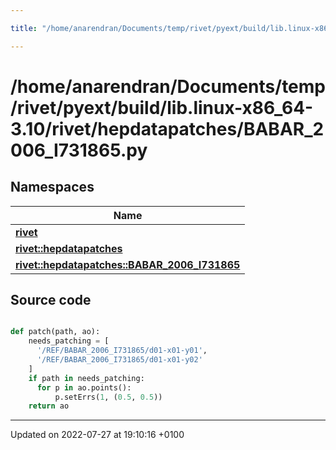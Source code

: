 ```yaml
---

title: "/home/anarendran/Documents/temp/rivet/pyext/build/lib.linux-x86_64-3.10/rivet/hepdatapatches/BABAR_2006_I731865.py"

---
```


# /home/anarendran/Documents/temp/rivet/pyext/build/lib.linux-x86_64-3.10/rivet/hepdatapatches/BABAR_2006_I731865.py



## Namespaces

| Name           |
| -------------- |
| **[rivet](http://example.org/namespaces/namespacerivet/)**  |
| **[rivet::hepdatapatches](http://example.org/namespaces/namespacerivet_1_1hepdatapatches/)**  |
| **[rivet::hepdatapatches::BABAR_2006_I731865](http://example.org/namespaces/namespacerivet_1_1hepdatapatches_1_1babar__2006__i731865/)**  |




## Source code

```python

def patch(path, ao):
    needs_patching = [ 
      '/REF/BABAR_2006_I731865/d01-x01-y01',
      '/REF/BABAR_2006_I731865/d01-x01-y02'
    ]
    if path in needs_patching:
      for p in ao.points():
          p.setErrs(1, (0.5, 0.5))
    return ao
```


-------------------------------

Updated on 2022-07-27 at 19:10:16 +0100
